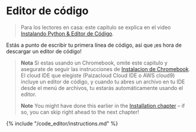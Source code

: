 # Editor de código

> Para los lectores en casa: este capitulo se explica en el video [Instalando Python & Editor de Código](https://www.youtube.com/watch?v=pVTaqzKZCdA&t=4m43s).

Estás a punto de escribir tu primera línea de código, así que ¡es hora de descargar un editor de código!

> **Nota** Si estas usando un Chromebook, omite este capitulo y asegurate de seguir las instrucciones de [Instalacion de Chromebook](../chromebook_setup/README.md). El cloud IDE que elegiste (Paizacloud Cloud IDE o AWS cloud9) incluye un editor de código, y cuando tu abres un archivo en tu IDE desde el menú de archivos, tu estarás automáticamente usando el editor.
> 
> **Note** You might have done this earlier in the [Installation chapter](../installation/README.md) – if so, you can skip right ahead to the next chapter!

{% include "/code_editor/instructions.md" %}